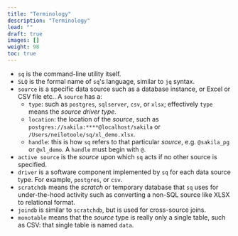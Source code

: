 ```yaml
---
title: "Terminology"
description: "Terminology"
lead: ""
draft: true
images: []
weight: 98
toc: true
---
```

- `sq` is the command-line utility itself.
- `SLQ` is the formal name of `sq`'s language, similar to `jq` syntax.
- `source` is a specific data source such as a database instance, or Excel or CSV file etc.. A `source` has a:
  - `type`: such as `postgres`, `sqlserver`, `csv`, or `xlsx`; effectively `type` means the _source driver type_.
  - `location`: the location of the _source_, such as `postgres://sakila:****@localhost/sakila` or `/Users/neilotoole/sq/xl_demo.xlsx`.
  - `handle`: this is how `sq` refers to that particular _source_, e.g. `@sakila_pg` or `@xl_demo`. A `handle` must begin with `@`.
- `active source` is the _source_ upon which `sq` acts if no other source is specified.
- `driver` is a software component implemented by `sq` for each data source type. For example, `postgres`, or `csv`.
- `scratchdb` means the _scratch_ or temporary database that `sq` uses for under-the-hood activity such as converting a non-SQL source like XLSX to relational format.
- `joindb` is similar to `scratchdb`, but is used for cross-source joins.
- `monotable` means that the _source_ type is really only a single table, such as CSV: that single table is named `data`.


